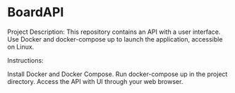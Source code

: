 # BoardAPI

Project Description: This repository contains an API with a user interface. Use Docker and docker-compose up to launch the application, accessible on Linux.

Instructions:

Install Docker and Docker Compose.
Run docker-compose up in the project directory.
Access the API with UI through your web browser.
